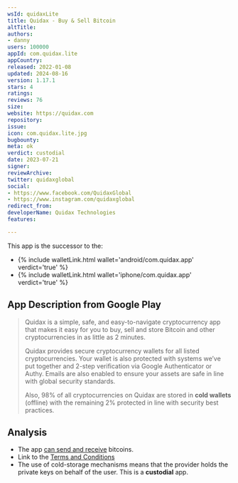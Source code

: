 ```yaml
---
wsId: quidaxLite
title: Quidax - Buy & Sell Bitcoin
altTitle: 
authors:
- danny
users: 100000
appId: com.quidax.lite
appCountry: 
released: 2022-01-08
updated: 2024-08-16
version: 1.17.1
stars: 4
ratings: 
reviews: 76
size: 
website: https://quidax.com
repository: 
issue: 
icon: com.quidax.lite.jpg
bugbounty: 
meta: ok
verdict: custodial
date: 2023-07-21
signer: 
reviewArchive: 
twitter: quidaxglobal
social:
- https://www.facebook.com/QuidaxGlobal
- https://www.instagram.com/quidaxglobal
redirect_from: 
developerName: Quidax Technologies
features: 

---
```


This app is the successor to the:

- {% include walletLink.html wallet='android/com.quidax.app' verdict='true' %}
- {% include walletLink.html wallet='iphone/com.quidax.app' verdict='true' %}

## App Description from Google Play

> Quidax is a simple, safe, and easy-to-navigate cryptocurrency app that makes it easy for you to buy, sell and store Bitcoin and other cryptocurrencies in as little as 2 minutes.
>
> Quidax provides secure cryptocurrency wallets for all listed cryptocurrencies. Your wallet is also protected with systems we’ve put together and 2-step verification via Google Authenticator or Authy. Emails are also enabled to ensure your assets are safe in line with global security standards.
>
> Also, 98% of all cryptocurrencies on Quidax are stored in **cold wallets** (offline) with the remaining 2% protected in line with security best practices.

## Analysis

- The app [can send and receive](https://support.quidax.com/hc/en-us/sections/360004837011-Send-Receive-Cryptocurrency) bitcoins.
- Link to the [Terms and Conditions](https://www.quidax.com/c/terms-of-use/)
- The use of cold-storage mechanisms means that the provider holds the private keys on behalf of the user. This is a **custodial** app.